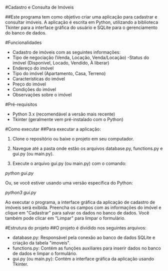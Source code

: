 #Cadastro e Consulta de Imóveis

##Este programa tem como objetivo criar uma aplicação para cadastrar e consultar imóveis. A aplicação é escrita em Python, utilizando a biblioteca Tkinter para a interface gráfica do usuário e SQLite para o gerenciamento do banco de dados.

#Funcionalidades
- Cadastro de imóveis com as seguintes informações:
- Tipo de negociação (Venda, Locação, Venda/Locação)
-Status do imóvel (Disponível, Locado, Vendido, À liberar)
- Endereço do imóvel
- Tipo do imóvel (Apartamento, Casa, Terreno)
- Características do imóvel
- Preço do imóvel
- Condições do imóvel
- Observações sobre o imóvel

#Pré-requisitos
- Python 3.x (recomendável a versão mais recente)
- Tkinter (geralmente vem pré-instalado com o Python)

#Como executar
##Para executar a aplicação:

1. Clone o repositório ou baixe o projeto em seu computador.

2. Navegue até a pasta onde estão os arquivos database.py, functions.py e gui.py (ou main.py).

3. Execute o arquivo gui.py (ou main.py) com o comando:

*python gui.py*

Ou, se você estiver usando uma versão específica do Python:

*python3 gui.py*

Ao executar o programa, a interface gráfica da aplicação de cadastro de imóveis será exibida. Preencha os campos com as informações do imóvel e clique em "Cadastrar" para salvar os dados no banco de dados. Você também pode clicar em "Limpar" para limpar o formulário.

#Estrutura do projeto
##O projeto é dividido nos seguintes arquivos:

- database.py: Responsável pela conexão ao banco de dados SQLite e criação da tabela "imoveis".
- functions.py: Contém as funções auxiliares para inserir dados no banco de dados e limpar o formulário.
- gui.py (ou main.py): Contém a interface gráfica da aplicação usando Tkinter.